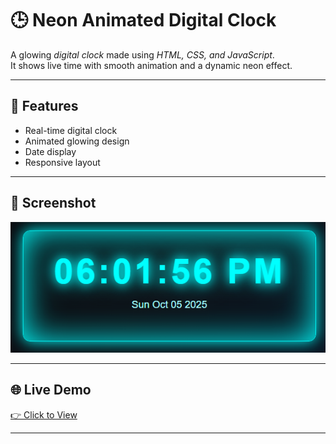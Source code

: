 # 🕒 Neon Animated Digital Clock

A glowing *digital clock* made using *HTML, CSS, and JavaScript*.  
It shows live time with smooth animation and a dynamic neon effect.

---

## 🚀 Features
- Real-time digital clock
- Animated glowing design
- Date display
- Responsive layout

---

## 📸 Screenshot
![Digital Clock Screenshot](screenshot.png)

---

## 🌐 Live Demo
[👉 Click to View](https://xyzvikram.github.io/neon-digital-clock/)

---